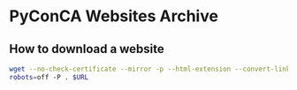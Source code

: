 # PyConCA Websites Archive

## How to download a website

```bash
wget --no-check-certificate --mirror -p --html-extension --convert-links -e
robots=off -P . $URL
```
